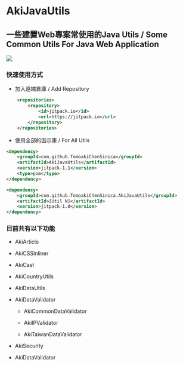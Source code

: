 # AkiJavaUtils

## 一些建置Web專案常使用的Java Utils / Some Common Utils For Java Web Application

[![](https://jitpack.io/v/TomoakiChenSinica/AkiJavaUtils.svg)](https://jitpack.io/#TomoakiChenSinica/AkiJavaUtils)



### 快速使用方式

* 加入遠端倉庫 / Add Repository

```xml
    <repositories>
        <repository>
            <id>jitpack.io</id>
            <url>https://jitpack.io</url>
        </repository>
    </repositories>
```

* 使用全部的函示庫 / For All Utils

```xml
<dependency>
    <groupId>com.github.TomoakiChenSinica</groupId>
    <artifactId>AkiJavaUtils</artifactId>
    <version>jitpack-1.1</version>
    <type>pom</type>
</dependency>  
```

```xml
<dependency>
    <groupId>com.github.TomoakiChenSinica.AkiJavaUtils</groupId>
    <artifactId>[Util N]</artifactId>
    <version>jitpack-1.0</version>
</dependency>
```



### 目前共有以下功能

* AkiArticle

* AkiCSSInliner

* AkiCast

* AkiCountryUtils

* AkiDataUtils

* AkiDataValidator
  
  * AkiCommonDataValidator
  
  * AkiIPValidator
  
  * AkiTaiwanDataValidator

* AkiSecurity

* AkiDataValidator

